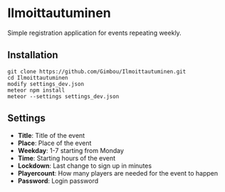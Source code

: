 # Ilmoittautuminen

Simple registration application for events repeating weekly.

## Installation

    git clone https://github.com/Gimbou/Ilmoittautuminen.git
    cd Ilmoittautuminen
    modify settings_dev.json
    meteor npm install
    meteor --settings settings_dev.json

## Settings

- **Title**: Title of the event
- **Place**: Place of the event
- **Weekday**: 1-7 starting from Monday
- **Time**: Starting hours of the event
- **Lockdown**: Last change to sign up in minutes
- **Playercount**: How many players are needed for the event to happen
- **Password**: Login password